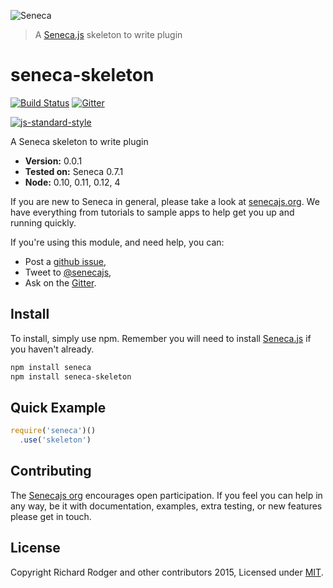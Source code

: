 ![Seneca](http://senecajs.org/files/assets/seneca-logo.png)
> A [Seneca.js][] skeleton to write plugin

# seneca-skeleton
[![Build Status][travis-badge]][travis-url]
[![Gitter][gitter-badge]][gitter-url]

[![js-standard-style][standard-badge]][standard-style]

A Seneca skeleton to write plugin

- __Version:__ 0.0.1
- __Tested on:__ Seneca 0.7.1
- __Node:__ 0.10, 0.11, 0.12, 4

If you are new to Seneca in general, please take a look at [senecajs.org][]. We have everything from tutorials to sample apps to help get you up and running quickly.

If you're using this module, and need help, you can:

- Post a [github issue][],
- Tweet to [@senecajs][],
- Ask on the [Gitter][gitter-url].


## Install
To install, simply use npm. Remember you will need to install [Seneca.js][] if you haven't already.

```sh
npm install seneca
npm install seneca-skeleton
```

## Quick Example

```js
require('seneca')()
  .use('skeleton')
```

## Contributing
The [Senecajs org][] encourages open participation. If you feel you can help in any way, be it with
documentation, examples, extra testing, or new features please get in touch.

## License
Copyright Richard Rodger and other contributors 2015, Licensed under [MIT][].

[travis-badge]: https://travis-ci.org/maxired/seneca-skeleton.png?branch=master
[travis-url]: https://travis-ci.org/maxired/seneca-skeleton
[gitter-badge]: https://badges.gitter.im/Join%20Chat.svg
[gitter-url]: https://gitter.im/senecajs/seneca
[standard-badge]: https://raw.githubusercontent.com/feross/standard/master/badge.png
[standard-style]: https://github.com/feross/standard

[MIT]: ./LICENSE
[Senecajs org]: https://github.com/senecajs/
[senecajs.org]: http://senecajs.org/
[Seneca.js]: https://www.npmjs.com/package/seneca
[github issue]: https://github.com/maxired/seneca-skeleton/issues
[@senecajs]: http://twitter.com/senecajs
